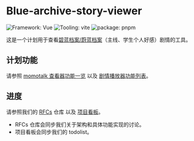 # Blue-archive-story-viewer

![Framework: Vue](https://img.shields.io/badge/Framework-Vue-4FC08D?style=flat-square&logo=vue.js) ![Tooling: vite](https://img.shields.io/badge/Build-vite-646CFF?style=flat-square&logo=vite)
![package: pnpm](https://img.shields.io/badge/Package_manager-pnpm-CB3837?style=flat-square&logo=pnpm)

这是一个计划用于查看[碧蓝档案/蔚蓝档案](https://bluearchive.jp)（主线、学生个人好感）剧情的工具。

## 计划功能

请参照 [momotalk 查看器功能一览](https://github.com/ba-archive/blue-archive-story-viewer/issues/31) 以及 [剧情播放器功能列表](https://github.com/ba-archive/blue-archive-story-viewer/issues/40)。

## 进度

请参照我们的 [RFCs](https://github.com/ba-archive/rfcs) 仓库 以及 [项目看板](https://github.com/orgs/ba-archive/projects/1/views/1)。

- RFCs 仓库会同步我们关于架构和具体功能实现的讨论。
- 项目看板会同步我们的 todolist。
